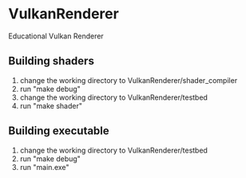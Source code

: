 # VulkanRenderer
Educational Vulkan Renderer

## Building shaders
1. change the working directory to VulkanRenderer/shader_compiler
2. run "make debug"
3. change the working directory to VulkanRenderer/testbed
4. run "make shader"

## Building executable
1. change the working directory to VulkanRenderer/testbed
2. run "make debug"
3. run "main.exe"
